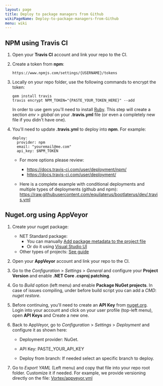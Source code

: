 ```yaml
---
layout: page
title: Deploy to package managers from Github
wikiPageName: Deploy-to-package-managers-from-Github
menu: wiki
---
```


## NPM using Travis CI

1. Open your **Travis CI** account and link your repo to the CI.

2. Create a token from **npm**:
   ```
   https://www.npmjs.com/settings/{USERNAME}/tokens
   ```

3. Locally on your repo folder, use the following commands to encrypt the token:
   ```
   gem install travis
   travis encrypt NPM_TOKEN="{PASTE_YOUR_TOKEN_HERE}" --add
   ```

   In order to use gem you'll need to install [Ruby](https://www.ruby-lang.org/en/). This step will create a section *env* > *global* on your **.travis.yml** file (or even a completely new file if you didn't have one).

5. You'll need to update **.travis.yml** to deploy into **npm**. For example:
   
   ```
   deploy:
     provider: npm
     email: "youremail@me.com"
     api_key: $NPM_TOKEN
   ```

   * For more options please review:
     * https://docs.travis-ci.com/user/deployment/npm/
     * https://docs.travis-ci.com/user/deployment/

   * Here is a complete example with conditional deployments and multiple types of deployments (github and npm): https://raw.githubusercontent.com/equilaterus/bootlaterus/dev/.travis.yml


## Nuget.org using AppVeyor

1. Create your nuget package: 

   * NET Standard package:
     * You can manually [Add package metadata to the project file](https://docs.microsoft.com/en-us/nuget/quickstart/create-and-publish-a-package-using-the-dotnet-cli#add-package-metadata-to-the-project-file)
     * Or do it using [Visual Studio UI](https://docs.microsoft.com/en-us/nuget/quickstart/create-and-publish-a-package-using-visual-studio#configure-package-properties)
   * Other types of projects: [See guide](https://docs.microsoft.com/en-us/nuget/create-packages/creating-a-package)

2. Open your **AppVeyor** account and link your repo to the CI.

3. Go to the *Configuration* > *Settings* > *General* and configure your **Project Version** and enable **.NET Core .csproj patching**.

4. Go to *Build* option (left menu) and enable **Package NuGet projects**. In case of issues compiling, under before build script you can add a *CMD*: *nuget restore*.

5. Before continuing, you'll need to create an **API Key** from [nuget.org](https://nuget.org). Login into your account and click on your user profile (top-left menu), open **API Keys** and Create a new one.


6. Back to AppVeyor, go to  *Configuration* > *Settings* > *Deployment* and configure it as shown here:

   * Deployment provider: NuGet.

   * API Key: PASTE_YOUR_API_KEY

   * Deploy from branch: If needed select an specific branch to deploy.

7. Go to *Export YAML* (Left menu) and copy that file into your repo root folder. Customize it if needed. For example, we provide versioning directly on the file: [Vortex/appveyor.yml](https://github.com/equilaterus/Vortex/blob/dev/appveyor.yml) 
  

